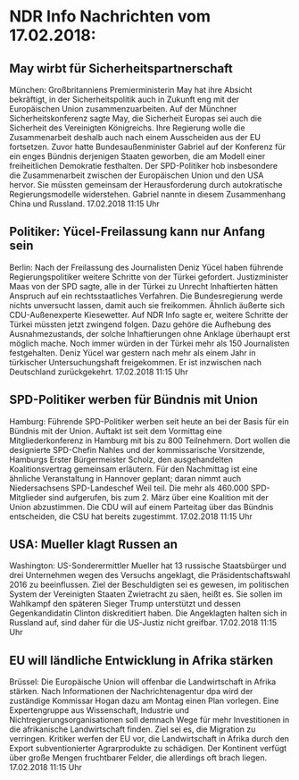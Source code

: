# NDR Info Nachrichten vom 17.02.2018:


## May wirbt für Sicherheitspartnerschaft
München:	Großbritanniens Premierministerin May hat ihre Absicht bekräftigt, in der Sicherheitspolitik auch in Zukunft eng mit der Europäischen Union zusammenzuarbeiten. Auf der Münchner Sicherheitskonferenz sagte May, die Sicherheit Europas sei auch die Sicherheit des Vereinigten Königreichs. Ihre Regierung wolle die Zusammenarbeit deshalb auch nach einem Ausscheiden aus der EU fortsetzen. Zuvor hatte Bundesaußenminister Gabriel auf der Konferenz für ein enges Bündnis derjenigen Staaten geworben, die am Modell einer freiheitlichen Demokratie festhalten. Der SPD-Politiker hob insbesondere die Zusammenarbeit zwischen der Europäischen Union und den USA hervor. Sie müssten gemeinsam der Herausforderung durch autokratische Regierungsmodelle widerstehen. Gabriel nannte in diesem Zusammenhang China und Russland. 17.02.2018 11:15 Uhr 

## Politiker: Yücel-Freilassung kann nur Anfang sein
Berlin: Nach der Freilassung des Journalisten Deniz Yücel haben führende Regierungspolitiker weitere Schritte von der Türkei gefordert. Justizminister Maas von der SPD sagte, alle in der Türkei zu Unrecht Inhaftierten hätten Anspruch auf ein rechtsstaatliches Verfahren. Die Bundesregierung werde nichts unversucht lassen, damit auch sie freikommen. Ähnlich äußerte sich CDU-Außenexperte Kiesewetter. Auf NDR Info sagte er, weitere Schritte der Türkei müssten jetzt zwingend folgen. Dazu gehöre die Aufhebung des Ausnahmezustands, der solche Inhaftierungen ohne Anklage überhaupt erst möglich mache. Noch immer würden in der Türkei mehr als 150 Journalisten festgehalten. Deniz Yücel war gestern nach mehr als einem Jahr in türkischer Untersuchungshaft freigekommen. Er ist inzwischen nach Deutschland zurückgekehrt. 17.02.2018 11:15 Uhr 

## SPD-Politiker werben für Bündnis mit Union
Hamburg:	Führende SPD-Politiker werben seit heute an bei der Basis für ein Bündnis mit der Union. Auftakt ist seit dem Vormittag eine Mitgliederkonferenz in Hamburg mit bis zu 800 Teilnehmern. Dort wollen die designierte SPD-Chefin Nahles und der kommissarische Vorsitzende, Hamburgs Erster Bürgermeister Scholz, den ausgehandelten Koalitionsvertrag gemeinsam erläutern. Für den Nachmittag ist eine ähnliche Veranstaltung in Hannover geplant; daran nimmt auch Niedersachsens SPD-Landeschef Weil teil. Die mehr als 460.000 SPD-Mitglieder sind aufgerufen, bis zum 2. März über eine Koalition mit der Union abzustimmen. Die CDU will auf einem Parteitag über das Bündnis entscheiden, die CSU hat bereits zugestimmt. 17.02.2018 11:15 Uhr 

## USA: Mueller klagt Russen an
Washington: US-Sonderermittler Mueller hat 13 russische Staatsbürger und drei Unternehmen wegen des Versuchs angeklagt, die Präsidentschaftswahl 2016 zu beeinflussen. Ziel der Beschuldigten sei es gewesen, im politischen System der Vereinigten Staaten Zwietracht zu säen, heißt es. Sie sollen im Wahlkampf den späteren Sieger Trump unterstützt und dessen Gegenkandidatin Clinton diskreditiert haben. Die Angeklagten halten sich in Russland auf, sind daher für die US-Justiz nicht greifbar. 17.02.2018 11:15 Uhr 

## EU will ländliche Entwicklung in Afrika stärken
Brüssel:	Die Europäische Union will offenbar die Landwirtschaft in Afrika stärken. Nach Informationen der Nachrichtenagentur dpa wird der zuständige Kommissar Hogan dazu am Montag einen Plan vorlegen. Eine Expertengruppe aus Wissenschaft, Industrie und Nichtregierungsorganisationen soll demnach Wege für mehr Investitionen in die afrikanische Landwirtschaft finden. Ziel sei es, die Migration zu verringen. Kritiker werfen der EU vor, die Landwirtschaft in Afrika durch den Export subventionierter Agrarprodukte zu schädigen. Der Kontinent verfügt über große Mengen fruchtbarer Felder, die allerdings oft brach liegen. 17.02.2018 11:15 Uhr 
